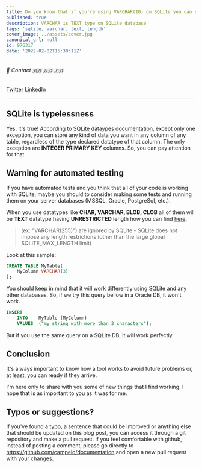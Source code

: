 ```yaml
---
title: Do you know that if you're using VARCHAR(10) on SQLite you can store 1-million characters anyway?
published: true
description: VARCHAR is TEXT type on SQLite database
tags: 'sqlite, varchar, text, length'
cover_image: ../assets/cover.jpg
canonical_url: null
id: 976317
date: '2022-02-02T15:30:11Z'
---
```


###### :postbox: Contact :brazil: :us: :fr:

[Twitter](https://twitter.com/campelo87)
[LinkedIn](https://www.linkedin.com/in/flavio-campelo/?locale=en_US)

---

## SQLite is typelessness

Yes, it's true! According to [SQLite dataypes documentation](https://sqlite.org/datatypes.html), except only one exception, you can store any kind of data you want in any column of any table, regardless of the type declared datatype of that column. The only exception are **INTEGER PRIMARY KEY** columns. So, you can pay attention for that.

## Warning for automated testing

If you have automated tests and you think that all of your code is working with SQLite, maybe you should to consider making some tests and running them on your server databases (MSSQL, Oracle, PostgreSql, etc.).

When you use datatypes like **CHAR, VARCHAR, BLOB, CLOB** all of them will be **TEXT** datatype having **UNRESTRICTED** length how you can find [here](https://www.sqlite.org/datatype3.html). 

> (ex: "VARCHAR(255)") are ignored by SQLite - SQLite does not impose any length restrictions (other than the large global SQLITE_MAX_LENGTH limit)

Look at this sample: 

```SQL
CREATE TABLE MyTable(
    MyColumn VARCHAR(3)
);
```

You should keep in mind that it will work differently using SQLite and any other databases. So, if we try this query bellow in a Oracle DB, it won't work.

```SQL
INSERT 
    INTO    MyTable (MyColumn) 
    VALUES  ("my string with more than 3 characters");
```

But if you use the same query on a SQLite DB, it will work perfectly.

## Conclusion

It's always important to know how a tool works to avoid future problems or, at least, you can ready if they arrive. 

I'm here only to share with you some of new things that I find working. I hope that is as important to you as it was for me.

## Typos or suggestions?

If you've found a typo, a sentence that could be improved or anything else that should be updated on this blog post, you can access it through a git repository and make a pull request. If you feel comfortable with github, instead of posting a comment, please go directly to https://github.com/campelo/documentation and open a new pull request with your changes.
